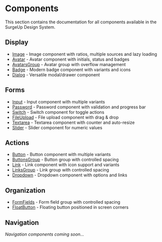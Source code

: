 # Components

This section contains the documentation for all components available in the SurgeUp Design System.

## Display

- [Image](/en/components/image) - Image component with ratios, multiple sources and lazy loading
- [Avatar](/en/components/avatar) - Avatar component with initials, status and badges
- [AvatarsGroup](/en/components/avatarsgroup) - Avatar group with overflow management
- [Badge](/en/components/badge) - Modern badge component with variants and icons
- [Dialog](/en/components/dialog) - Versatile modal/drawer component

## Forms

- [Input](/en/components/input) - Input component with multiple variants
- [Password](/en/components/password) - Password component with validation and progress bar
- [Switch](/en/components/switch) - Switch component for toggle actions
- [FileUpload](/en/components/fileupload) - File upload component with drag & drop
- [Textarea](/en/components/textarea) - Textarea component with counter and auto-resize
- [Slider](/en/components/slider) - Slider component for numeric values

## Actions

- [Button](/en/components/button) - Button component with multiple variants
- [ButtonsGroup](/en/components/buttonsgroup) - Button group with controlled spacing
- [Link](/en/components/link) - Link component with icon support and variants
- [LinksGroup](/en/components/linksgroup) - Link group with controlled spacing
- [Dropdown](/en/components/dropdown) - Dropdown component with options and links

## Organization

- [FormFields](/en/components/formfields) - Form field group with controlled spacing
- [FloatButton](/en/components/floatbutton) - Floating button positioned in screen corners

## Navigation

*Navigation components coming soon...*
